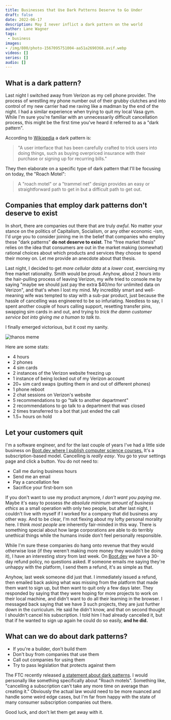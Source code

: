 ```yaml
---
title: Businesses that Use Dark Patterns Deserve to Go Under
draft: false
date: 2022-06-17
description: May I never inflict a dark pattern on the world
author: Lane Wagner
tags:
 - business
images:
- /img/800/photo-1567095751004-aa51a2690368.avif.webp
videos: []
series: []
audio: []
---
```


## What is a dark pattern?

Last night I switched away from Verizon as my cell phone provider. The process of wrestling my phone number out of their grubby clutches and into control of my new carrier had me raving like a madman by the end of the night. I had a similar experience when trying to quit my local Vasa gym. While I'm sure you're familiar with an unnecessarily difficult cancellation process, this might be the first time you've heard it referred to as a "dark pattern".

According to [Wikipedia](https://en.wikipedia.org/wiki/Dark_pattern) a dark pattern is:

> "A user interface that has been carefully crafted to trick users into doing things, such as buying overpriced insurance with their purchase or signing up for recurring bills."

They then elaborate on a specific type of dark pattern that I'll be focusing on today, the "Roach Motel":

> A "roach motel" or a "trammel net" design provides an easy or straightforward path to get in but a difficult path to get out.

## Companies that employ dark patterns don't deserve to exist

In short, there are companies out there that are truly _awful_. No matter your stance on the politics of Capitalism, Socialism, or any other economic -ism, I'd urge you to consider joining me in the belief that companies who employ these "dark patterns" **do not deserve to exist**. The "free market thesis" relies on the idea that consumers are out in the market making (somewhat) rational choices about which products and services they choose to spend their money on. Let me provide an anecdote about that thesis.

Last night, I decided to get *more cellular data* at a *lower cost*, exercising my free market rationality. Smith would be proud. Anyhow, about 2 hours into the hair-pulling process of leaving Verizon, my wife tried to console me by saying "maybe we should just pay the extra $40/mo for unlimited data on Verizon", and that's when I lost my mind. My incredibly smart and well-meaning wife was tempted to stay with a sub-par product, just because the hassle of cancelling was engineered to be so infuriating. Needless to say, I spent another couple of hours calling support, resetting transfer pins, swapping sim cards in and out, and trying to *trick the damn customer service bot into giving me a human to talk to*.

I finally emerged victorious, but it cost my sanity.

![thanos meme](https://i.imgflip.com/6jzpll.jpg)

Here are some stats:

* 4 hours
* 2 phones
* 4 sim cards
* 2 instances of the Verizon website freezing up
* 1 instance of being locked out of my Verizon account
* 20+ sim card swaps (putting them in and out of different phones)
* 1 phone reboot
* 2 chat sessions on Verizon's website
* 5 recommendations to go "talk to another department"
* 2 recommendations to go talk to a department that was closed
* 2 times transferred to a bot that just ended the call
* 1.5+ hours on hold

## Let your customers quit

I'm a software engineer, and for the last couple of years I've had a little side business on [Boot.dev where I publish computer science courses.](https://boot.dev) It's a subscription-based model. Cancelling is *really easy*. You go to your settings page and click a button. You do not need to:

* Call me during business hours
* Send me an email
* Pay a cancellation fee
* Sacrifice your first-born son

If you don't want to use my product anymore, *I don't want you paying me*. Maybe it's easy to possess *the absolute minimum amount of business ethics* as a small operation with only two people, but after last night, I couldn't live with myself if I worked for a company that did business any other way. And to be clear, I'm not flexing about my lofty personal morality here. I think *most people* are inherently fair-minded in this way. There is something special about how large corporations are able to do terribly unethical things while the humans inside don't feel personally responsible.

While I'm sure these companies do hang onto revenue that they would otherwise lose (if they weren't making more money they wouldn't be doing it), I have an interesting story from last week. On [Boot.dev](https://boot.dev) we have a 30-day refund policy, no questions asked. If someone emails me saying they're unhappy with the platform, I send them a refund, it's as simple as that.

Anyhow, last week someone did just that. I immediately issued a refund, then emailed back asking what was missing from the platform that made them want to sign up, but then want to quit only a few days later. They responded by saying that they were hoping for more projects to work on their local machine, and didn't want to do all their learning in the browser. I messaged back saying that we have 3 such projects, they are just further down in the curriculum. He said he didn't know, and that on second thought I shouldn't cancel his subscription. I told him I had already cancelled it, but that if he wanted to sign up again he could do so easily, **and he did.**

## What can we do about dark patterns?

* If you're a builder, don't build them
* Don't buy from companies that use them
* Call out companies for using them
* Try to pass legislation that protects against them

The FTC recently released [a statement about dark patterns](https://www.ftc.gov/news-events/news/press-releases/2021/10/ftc-ramp-enforcement-against-illegal-dark-patterns-trick-or-trap-consumers-subscriptions). I would personally like something specifically about "Roach motels". Something like, "cancelling a subscription can't take any more time on average than creating it." Obviously the actual law would need to be more nuanced and handle some weird edge cases, but I'm far from happy with the state of many consumer subscription companies out there.

Good luck, and don't let them get away with it.
